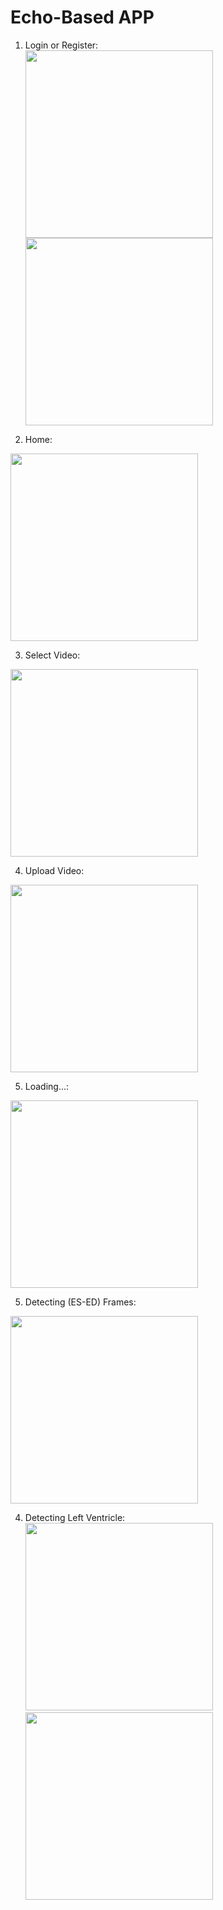 # Echo-Based APP
1) Login or Register: <br>
<img src="https://github.com/AbanoubGamalll/Echo-Based-Cardiac-Function-Assessment/blob/main/Media/Login.png" width="300"/> <img src="https://github.com/AbanoubGamalll/Echo-Based-Cardiac-Function-Assessment/blob/main/Media/Register.png" width="300"/>

2) Home: <br>
<img src="https://github.com/AbanoubGamalll/Echo-Based-Cardiac-Function-Assessment/blob/main/Media/Home.png" width="300"/>

3) Select Video: <br>
<img src="https://github.com/AbanoubGamalll/Echo-Based-Cardiac-Function-Assessment/blob/main/Media/SelectVideo.png" width="300"/>

4) Upload Video: <br>
<img src="https://github.com/AbanoubGamalll/Echo-Based-Cardiac-Function-Assessment/blob/main/Media/UploadVideo.png" width="300"/>

5) Loading...: <br>
<img src="https://github.com/AbanoubGamalll/Echo-Based-Cardiac-Function-Assessment/blob/main/Media/Loading.png" width="300"/>

5) Detecting (ES-ED) Frames: <br>
<img src="https://github.com/AbanoubGamalll/Echo-Based-Cardiac-Function-Assessment/blob/main/Media/Result_1.png" width="300"/>

4) Detecting Left Ventricle: <br>
<img src="https://github.com/AbanoubGamalll/Echo-Based-Cardiac-Function-Assessment/blob/main/Media//Result_2_Normal.png" width="300"/> <img src="https://github.com/AbanoubGamalll/Echo-Based-Cardiac-Function-Assessment/blob/main/Media//Result_2_Normal.png" width="300"/>
